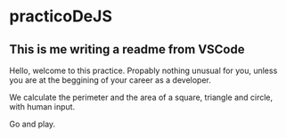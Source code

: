 # practicoDeJS
## This is me writing a readme from VSCode
Hello, welcome to this practice. Propably nothing unusual for you, unless you are at the beggining of your career as a developer. 

We calculate the perimeter and the area of a square, triangle and circle, with human input. 

Go and play.
